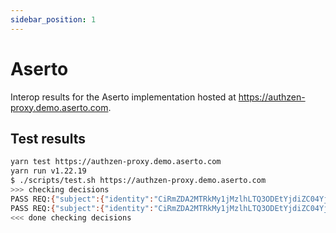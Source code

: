 ```yaml
---
sidebar_position: 1
---
```


# Aserto

Interop results for the Aserto implementation hosted at https://authzen-proxy.demo.aserto.com.

## Test results

```bash
yarn test https://authzen-proxy.demo.aserto.com
yarn run v1.22.19
$ ./scripts/test.sh https://authzen-proxy.demo.aserto.com
>>> checking decisions
PASS REQ:{"subject":{"identity":"CiRmZDA2MTRkMy1jMzlhLTQ3ODEtYjdiZC04Yjk2ZjVhNTEwMGQSBWxvY2Fs"},"action":{"name":"can_read_user"},"resource":{"id":"beth@the-smiths.com"}}
PASS REQ:{"subject":{"identity":"CiRmZDA2MTRkMy1jMzlhLTQ3ODEtYjdiZC04Yjk2ZjVhNTEwMGQSBWxvY2Fs"},"action":{"name":"can_delete_todo"},"resource":{"ownerID":"beth@the-smiths.com"}}
<<< done checking decisions
```
